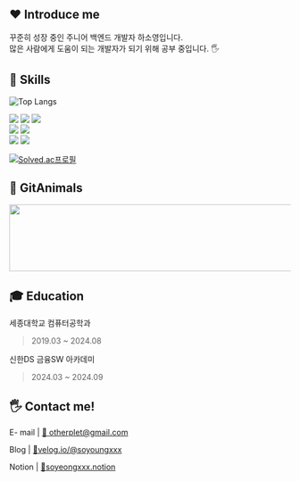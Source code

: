 ## ❤️ Introduce me
꾸준히 성장 중인 주니어 백엔드 개발자 하소영입니다. <br>
많은 사람에게 도움이 되는 개발자가 되기 위해 공부 중입니다. 🖐️

## 🚀 Skills
![Top Langs](https://github-readme-stats.vercel.app/api/top-langs/?username=soyoungxxx&layout=compact)

![](https://img.shields.io/badge/Java-3776AB?style=for-the-badge&logo=java&logoColor=white)
![](https://img.shields.io/badge/Spring-6DB33F?style=for-the-badge&logo=spring&logoColor=white)
![](https://img.shields.io/badge/SpringBoot-6DB33F?style=for-the-badge&logo=springboot&logoColor=white)
<br>
![](https://img.shields.io/badge/JavaScript-F7DF1E?style=for-the-badge&logo=javascript&logoColor=white)
![](https://img.shields.io/badge/React-61DAFB?style=for-the-badge&logo=react&logoColor=white)
<br>
![](https://img.shields.io/badge/C-00599C?style=for-the-badge&logo=c&logoColor=white)
![](https://img.shields.io/badge/C%2B%2B-00599C?style=for-the-badge&logo=c%2B%2B&logoColor=white)
<br>

[![Solved.ac프로필](http://mazassumnida.wtf/api/v2/generate_badge?boj=otherplet)](https://solved.ac/otherplet)

## 🐧 GitAnimals
<a href="https://github.com/devxb/gitanimals">
  <img
    src="https://render.gitanimals.org/lines/soyoungxxx?pet-id=642707936052743114"
    width="800"
    height="120"
  />
</a>
  
  

## 🎓 Education
세종대학교 컴퓨터공학과
> 2019.03 ~ 2024.08

신한DS 금융SW 아카데미
> 2024.03 ~ 2024.09

## 🖐️ Contact me!
E- mail | [📧 otherplet@gmail.com](mailto:otherplet@gmail.com)

Blog | [🔗velog.io/@soyoungxxx](https://velog.io/@soyoungxxx/posts)

Notion | [📘soyeongxxx.notion](https://soyeongxx.notion.site/2bc30738bf864e2b97f3e8fc6576dda9?pvs=74)

<!--
![Anurag's GitHub stats](https://github-readme-stats.vercel.app/api?username=soyoungxxx&hide=contribs,prs&show_icons=true&theme=graywhite)
-->
